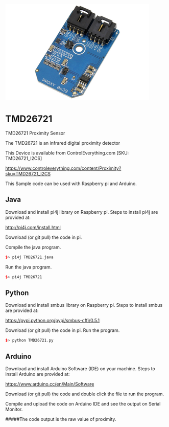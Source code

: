 [![TMD26721](TMD26721_I2CS.png)](https://www.controleverything.com/content/Proximity?sku=TMD26721_I2CS)
# TMD26721
TMD26721 Proximity Sensor

The TMD26721 is an infrared digital proximity detector

This Device is available from ControlEverything.com [SKU: TMD26721_I2CS]

https://www.controleverything.com/content/Proximity?sku=TMD26721_I2CS

This Sample code can be used with Raspberry pi and Arduino.

## Java
Download and install pi4j library on Raspberry pi. Steps to install pi4j are provided at:

http://pi4j.com/install.html

Download (or git pull) the code in pi.

Compile the java program.
```cpp
$> pi4j TMD26721.java
```

Run the java program.
```cpp
$> pi4j TMD26721
```

## Python
Download and install smbus library on Raspberry pi. Steps to install smbus are provided at:

https://pypi.python.org/pypi/smbus-cffi/0.5.1

Download (or git pull) the code in pi. Run the program.

```cpp
$> python TMD26721.py
```

## Arduino
Download and install Arduino Software (IDE) on your machine. Steps to install Arduino are provided at:

https://www.arduino.cc/en/Main/Software

Download (or git pull) the code and double click the file to run the program.

Compile and upload the code on Arduino IDE and see the output on Serial Monitor.

#####The code output is the raw value of proximity.
